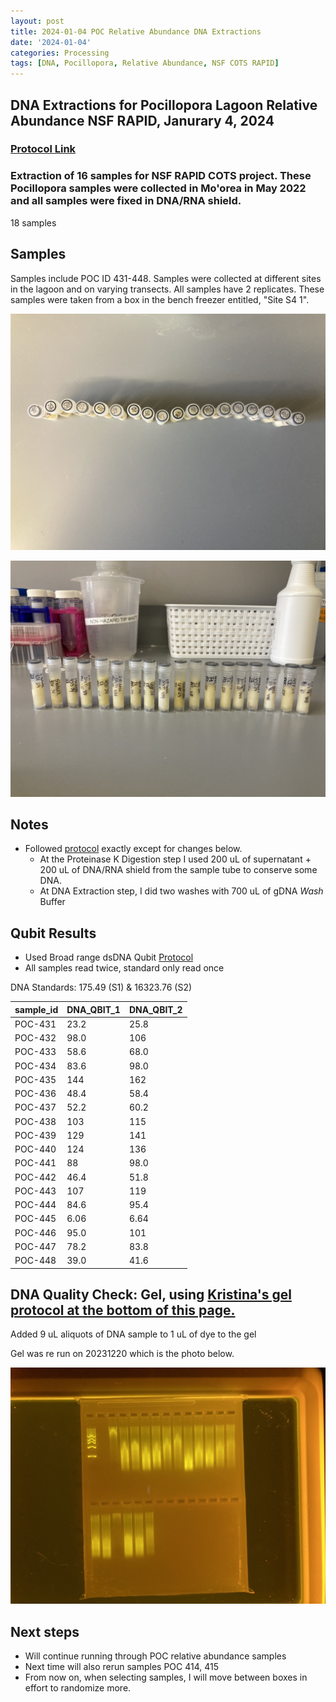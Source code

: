 ```yaml
---
layout: post
title: 2024-01-04 POC Relative Abundance DNA Extractions
date: '2024-01-04'
categories: Processing
tags: [DNA, Pocillopora, Relative Abundance, NSF COTS RAPID]
---
```


## DNA Extractions for Pocillopora Lagoon Relative Abundance NSF RAPID, Janurary 4, 2024

### [Protocol Link](https://github.com/chloe-gilligan/Gilligan_Putnam_Lab_Notebook/blob/master/protocols/20231208_zymo_DNA_miniprepplusKit_Protocol.md)

### Extraction of 16 samples for NSF RAPID COTS project. These Pocillopora samples were collected in Mo'orea in May 2022 and all samples were fixed in DNA/RNA shield.
18 samples

## Samples

Samples include POC ID 431-448.
Samples were collected at different sites in the lagoon and on varying transects. All samples have 2 replicates. These samples were taken from a box in the bench freezer entitled, "Site S4 1".

![images/20240104-caps.jpg](https://github.com/chloe-gilligan/Gilligan_Putnam_Lab_Notebook/blob/master/images/20240104-caps.jpg?raw=true)

![images/20240104-tubes.jpg](https://github.com/chloe-gilligan/Gilligan_Putnam_Lab_Notebook/blob/master/images/20240104-tubes.jpg?raw=true)



## Notes

- Followed [protocol](https://github.com/chloe-gilligan/Gilligan_Putnam_Lab_Notebook/blob/master/_posts/20231208_zymo_DNA_miniprepplusKit_Protocol.md) exactly except for changes below.
	- At the Proteinase K Digestion step I used 200 uL of supernatant + 200 uL of DNA/RNA shield from the sample tube to conserve some DNA.
	- At DNA Extraction step, I did two washes with 700 uL of gDNA _Wash_ Buffer

## Qubit Results

- Used Broad range dsDNA Qubit [Protocol](https://github.com/chloe-gilligan/Gilligan_Putnam_Lab_Notebook/blob/master/protocols/20231214-dsDNA-Qubit-Quantification-Protocol.md)
- All samples read twice, standard only read once

DNA Standards: 175.49 (S1) & 16323.76 (S2)

| sample_id | DNA_QBIT_1 | DNA_QBIT_2 | 
|-----------|------------|------------|
| POC-431   | 23.2       |25.8       |
| POC-432   | 98.0       |106        |
| POC-433   | 58.6       |68.0       |
| POC-434   | 83.6       |98.0       |
| POC-435   | 144        |162        | 
| POC-436   | 48.4       |58.4       |
| POC-437   | 52.2       |60.2       |
| POC-438   | 103        |115        |
| POC-439   | 129        |141        |
| POC-440   | 124        |136        |
| POC-441   | 88         |98.0       |
| POC-442   | 46.4       |51.8       |
| POC-443   | 107        |119        |
| POC-444   | 84.6       |95.4       |
| POC-445   | 6.06       |6.64       |
| POC-446   | 95.0       |101        |
| POC-447   | 78.2       |83.8       |
| POC-448   | 39.0       |41.6       |

## DNA Quality Check: Gel, using [Kristina's gel protocol at the bottom of this page.](https://github.com/chloe-gilligan/Gilligan_Putnam_Lab_Notebook/blob/master/_posts/20231208_zymo_DNA_miniprepplusKit_Protocol.md)

Added 9 uL aliquots of DNA sample to 1 uL of dye to the gel

Gel was re run on 20231220 which is the photo below.

![images/Gels/20240104-gel.jpg](https://github.com/chloe-gilligan/Gilligan_Putnam_Lab_Notebook/blob/master/images/Gels/20240104-gel.jpg?raw=true)

## Next steps
- Will continue running through POC relative abundance samples 
- Next time will also rerun samples POC 414, 415
- From now on, when selecting samples, I will move between boxes in effort to randomize more. 